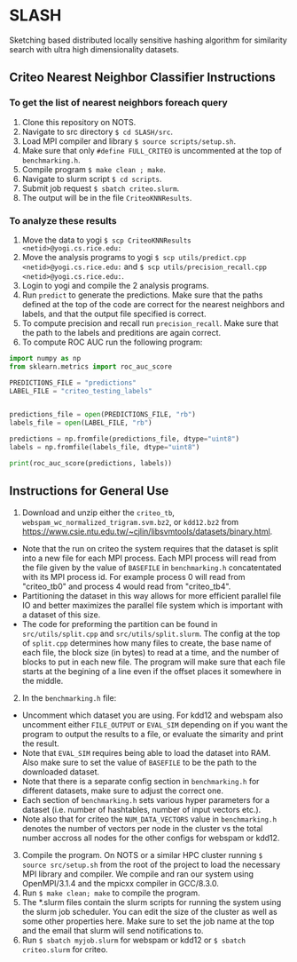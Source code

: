 # SLASH
Sketching based distributed locally sensitive hashing algorithm for similarity search with ultra high dimensionality datasets.

## Criteo Nearest Neighbor Classifier Instructions

### To get the list of nearest neighbors foreach query
1. Clone this repository on NOTS. 
2. Navigate to src directory `$ cd SLASH/src`.
3. Load MPI compiler and library `$ source scripts/setup.sh`.
4. Make sure that only `#define FULL_CRITEO` is uncommented at the top of `benchmarking.h`.
5. Compile program `$ make clean ; make`.
6. Navigate to slurm script `$ cd scripts`.
7. Submit job request `$ sbatch criteo.slurm`.
8. The output will be in the file `CriteoKNNResults`.

### To analyze these results
1. Move the data to yogi `$ scp CriteoKNNResults <netid>@yogi.cs.rice.edu:`
2. Move the analysis programs to yogi `$ scp utils/predict.cpp <netid>@yogi.cs.rice.edu:` and `$ scp utils/precision_recall.cpp <netid>@yogi.cs.rice.edu:`.
3. Login to yogi and compile the 2 analysis programs.
4. Run `predict` to generate the predictions. Make sure that the paths defined at the top of the code are correct for the nearest neighbors and labels, and that the output file specified is correct.
5. To compute precision and recall run `precision_recall`. Make sure that the path to the labels and preditions are again correct. 
6. To compute ROC AUC run the following program:

```python
import numpy as np
from sklearn.metrics import roc_auc_score

PREDICTIONS_FILE = "predictions"
LABEL_FILE = "criteo_testing_labels"


predictions_file = open(PREDICTIONS_FILE, "rb")
labels_file = open(LABEL_FILE, "rb")

predictions = np.fromfile(predictions_file, dtype="uint8")
labels = np.fromfile(labels_file, dtype="uint8")

print(roc_auc_score(predictions, labels))
```

## Instructions for General Use
1. Download and unzip either the `criteo_tb`, `webspam_wc_normalized_trigram.svm.bz2`, or `kdd12.bz2` from https://www.csie.ntu.edu.tw/~cjlin/libsvmtools/datasets/binary.html. 
* Note that the run on criteo the system requires that the dataset is split into a new file for each MPI process. Each MPI process will read from the file given by the value of `BASEFILE` in `benchmarking.h` concatentated with its MPI process id. For example process 0 will read from "criteo_tb0" and process 4 would read from "criteo_tb4". 
* Partitioning the dataset in this way allows for more efficient parallel file IO and better maximizes the parallel file system which is important with a dataset of this size. 
* The code for preforming the partition can be found in `src/utils/split.cpp` and `src/utils/split.slurm`. The config at the top of `split.cpp` determines how many files to create, the base name of each file, the block size (in bytes) to read at a time, and the number of blocks to put in each new file. The program will make sure that each file starts at the begining of a line even if the offset places it somewhere in the middle.
2. In the `benchmarking.h` file:
* Uncomment which dataset you are using. For kdd12 and webspam also uncomment either `FILE_OUTPUT` or `EVAL_SIM` depending on if you want the program to output the results to a file, or evaluate the simarity and print the result. 
* Note that `EVAL_SIM` requires being able to load the dataset into RAM. Also make sure to set the value of `BASEFILE` to be the path to the downloaded dataset. 
* Note that there is a separate config section in `benchmarking.h` for different datasets, make sure to adjust the correct one.
* Each section of `benchmarking.h` sets various hyper parameters for a dataset (i.e. number of hashtables, number of input vectors etc.).
* Note also that for criteo the `NUM_DATA_VECTORS` value in `benchmarking.h` denotes the number of vectors per node in the cluster vs the total number accross all nodes for the other configs for webspam or kdd12.
3. Compile the program. On NOTS or a similar HPC cluster running `$ source src/setup.sh` from the root of the project to load the necessary MPI library and compiler. We compile and ran our system using OpenMPI/3.1.4 and the mpicxx compiler in GCC/8.3.0.
4. Run `$ make clean; make` to compile the program.
5. The *.slurm files contain the slurm scripts for running the system using the slurm job scheduler. You can edit the size of the cluster as well as some other properties here. Make sure to set the job name at the top and the email that slurm will send notifications to.
6. Run `$ sbatch myjob.slurm` for webspam or kdd12 or `$ sbatch criteo.slurm` for criteo.
